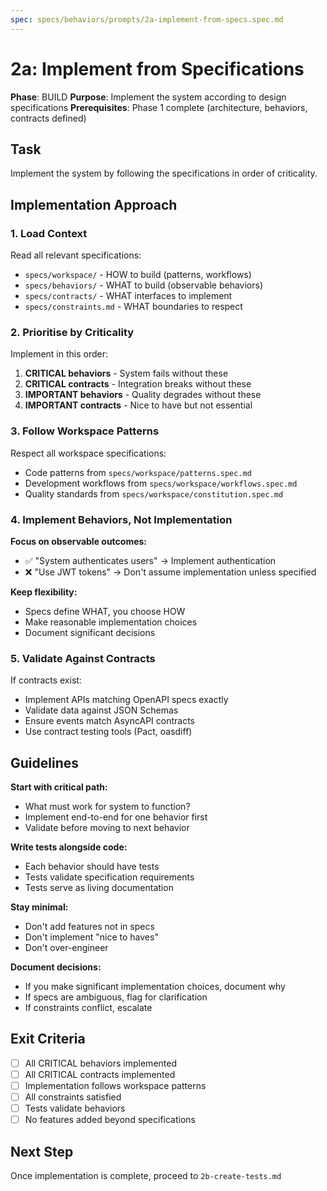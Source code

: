```yaml
---
spec: specs/behaviors/prompts/2a-implement-from-specs.spec.md
---
```


# 2a: Implement from Specifications

**Phase**: BUILD
**Purpose**: Implement the system according to design specifications
**Prerequisites**: Phase 1 complete (architecture, behaviors, contracts defined)

## Task

Implement the system by following the specifications in order of criticality.

## Implementation Approach

### 1. Load Context

Read all relevant specifications:
- `specs/workspace/` - HOW to build (patterns, workflows)
- `specs/behaviors/` - WHAT to build (observable behaviors)
- `specs/contracts/` - WHAT interfaces to implement
- `specs/constraints.md` - WHAT boundaries to respect

### 2. Prioritise by Criticality

Implement in this order:
1. **CRITICAL behaviors** - System fails without these
2. **CRITICAL contracts** - Integration breaks without these
3. **IMPORTANT behaviors** - Quality degrades without these
4. **IMPORTANT contracts** - Nice to have but not essential

### 3. Follow Workspace Patterns

Respect all workspace specifications:
- Code patterns from `specs/workspace/patterns.spec.md`
- Development workflows from `specs/workspace/workflows.spec.md`
- Quality standards from `specs/workspace/constitution.spec.md`

### 4. Implement Behaviors, Not Implementation

**Focus on observable outcomes:**
- ✅ "System authenticates users" → Implement authentication
- ❌ "Use JWT tokens" → Don't assume implementation unless specified

**Keep flexibility:**
- Specs define WHAT, you choose HOW
- Make reasonable implementation choices
- Document significant decisions

### 5. Validate Against Contracts

If contracts exist:
- Implement APIs matching OpenAPI specs exactly
- Validate data against JSON Schemas
- Ensure events match AsyncAPI contracts
- Use contract testing tools (Pact, oasdiff)

## Guidelines

**Start with critical path:**
- What must work for system to function?
- Implement end-to-end for one behavior first
- Validate before moving to next behavior

**Write tests alongside code:**
- Each behavior should have tests
- Tests validate specification requirements
- Tests serve as living documentation

**Stay minimal:**
- Don't add features not in specs
- Don't implement "nice to haves"
- Don't over-engineer

**Document decisions:**
- If you make significant implementation choices, document why
- If specs are ambiguous, flag for clarification
- If constraints conflict, escalate

## Exit Criteria

- [ ] All CRITICAL behaviors implemented
- [ ] All CRITICAL contracts implemented
- [ ] Implementation follows workspace patterns
- [ ] All constraints satisfied
- [ ] Tests validate behaviors
- [ ] No features added beyond specifications

## Next Step

Once implementation is complete, proceed to `2b-create-tests.md`
